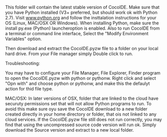 This folder will contain the latest stable version of CocoIDE. 
Make sure that you have Python installed (V3+ preferred, but should work ok with Python 2.7). Visit www.python.org and follow the insttalation instructions for your OS (Linux, MAC/OSX OR Windows). When installing Python, make sure the install py.exe (Python) launcheroption is enabled. Also to run CocoIDE from a terminal or command line interface, Select the "Modify Environment Variables" option.

Then download and extract the CocoIDE.pyzw file to a folder on your local hard drive. From your File manager simply Double click to run. 

Troubleshooting:

You may have to configure your File Manager, File Explorer, Finder program to open the CocoIDE.pyzw with python or pythonw. Right click and select "Opn with" and choose python or pythonw, and make this the defaulyt action for thid file type.

MAC/OSX: In later versions of OSX, folder that are linked to the cloud have securuty permissions set that will not allow Python programs to run. To avoid this make sure oyu save the CocoIDE download to a new folder created directly in your home directory or folder, that ois not linked to any cloud services. If the CocoIDE.pyzw file still does not run correctly, you may find that using the uncompressed source code version will run ok. Simply download the Source version and extract to a new local folder.


